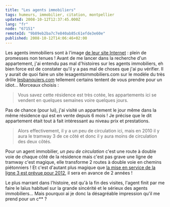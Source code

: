 ```yaml
---
title: "Les agents immobiliers"
tags: humeurs, immobilier, citation, montpellier
updated: 2008-10-12T12:37:45.000Z
lang: "fr"
node: "67151"
remoteId: "9b89eb2ba7c7e840ab85c61efde3e60e"
published: 2008-10-12T14:06:46+02:00
---
```


Les agents immobiliers sont à l'image [de leur site Internet](/post/le-parcours-du-combattant-de-la-recherche-d-un-appartement-sur-le-web) : plein de promesses non tenues ! Avant de me lancer dans la recherche d'un appartement, j'ai entendu pas mal d'histoires sur les agents immobiliers, eh bien force est de constater qu'il y a pas mal de choses que j'ai pu vérifier. Il y aurait de quoi faire un site lesagentsimmobiliers.com sur le modèle du très drôle [lesbanquiers.com](http://www.lesbanquiers.com/) tellement certains tentent de vous prendre pour un idiot... Morceaux choisis :

<blockquote>
Vous savez cette résidence est très cotée, les appartements ici se vendent en quelques semaines voire quelques jours.
</blockquote>


Pas de chance (pour lui), j'ai visité un appartement le jour même dans la même résidence qui est en vente depuis 6 mois ! Je précise que le dit appartement était tout à fait intéressant au niveau prix et prestations.

<blockquote>
Alors effectivement, il y a un peu de circulation ici, mais en 2010 il y aura le tramway 3 de ce côté et donc il y aura moins de circulation des deux côtés.
</blockquote>


Pour un agent immobilier, *un peu de circulation* c'est une route à double voie de chaque côté de la résidence mais c'est pas grave une ligne de tramway c'est magique, elle transforme 2 routes à double voie en chemins piétonniers ! Et c'est d'autant plus magique que [la mise en service de la ligne 3 est prévue pour 2012](http://www.montpellier-agglo.com/tam/page.php?id_rubrique=260&amp;id_fichier=582), il sera en avance de 2 années !


Le plus marrant dans l'histoire, est qu'à la fin des visites, l'agent finit par me faire le laïus habituel sur la grande sincérité et le sérieux des agents immobiliers... Mais pourquoi ai je donc la désagréable impression qu'il me prend pour un c** ?

